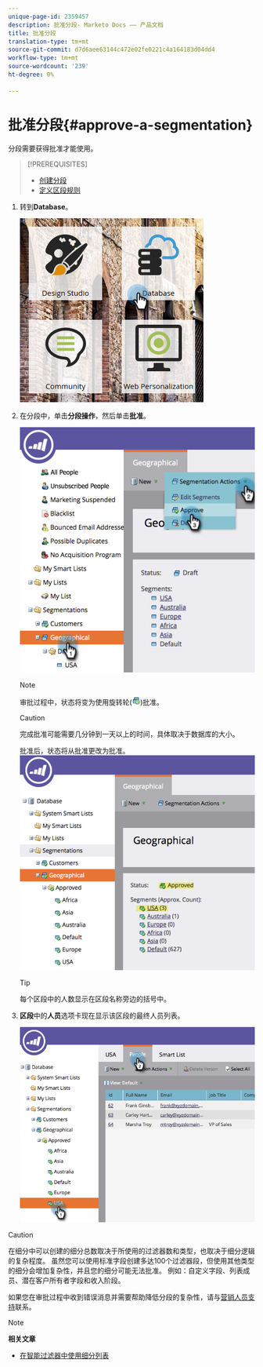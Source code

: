 ```yaml
---
unique-page-id: 2359457
description: 批准分段- Marketo Docs —— 产品文档
title: 批准分段
translation-type: tm+mt
source-git-commit: d7d6aee63144c472e02fe0221c4a164183d04dd4
workflow-type: tm+mt
source-wordcount: '239'
ht-degree: 0%

---
```



# 批准分段{#approve-a-segmentation}

分段需要获得批准才能使用。

>[!PREREQUISITES]
>
>* [创建分段](create-a-segmentation.md)
>* [定义区段规则](define-segment-rules.md)

>



1. 转到&#x200B;**Database**。

   ![](assets/image2017-3-28-14-3a25-3a49.png)

1. 在分段中，单击&#x200B;**分段操作**，然后单击&#x200B;**批准**。

   ![](assets/image2017-3-28-14-3a46-3a22.png)

   >[!NOTE]
   >
   >审批过程中，状态将变为使用旋转轮(![](assets/image2014-9-15-15-3a31-3a43.png))批准。

   >[!CAUTION]
   >
   >完成批准可能需要几分钟到一天以上的时间，具体取决于数据库的大小。

   批准后，状态将从批准更改为批准。
   ![](assets/image2017-3-28-14-3a46-3a44.png)

   >[!TIP]
   >
   >每个区段中的人数显示在区段名称旁边的括号中。

1. **区段**&#x200B;中的&#x200B;**人员**&#x200B;选项卡现在显示该区段的最终人员列表。

   ![](assets/image2017-3-28-14-3a47-3a10.png)

>[!CAUTION]
>
>在细分中可以创建的细分总数取决于所使用的过滤器数和类型，也取决于细分逻辑的复杂程度。 虽然您可以使用标准字段创建多达100个过滤器段，但使用其他类型的细分会增加复杂性，并且您的细分可能无法批准。 例如：自定义字段、列表成员、潜在客户所有者字段和收入阶段。
>
>如果您在审批过程中收到错误消息并需要帮助降低分段的复杂性，请与[营销人员支持](http://docs.marketo.com/cdn-cgi/l/email-protection#93e0e6e3e3fce1e7d3fef2e1f8f6e7fcbdf0fcfe)联系。

>[!NOTE]
>
>**相关文章**
>
>* [在智能过滤器中使用细分列表](use-segment-filters-in-a-smart-list.md)

>



